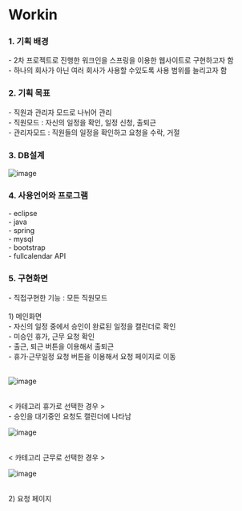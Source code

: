 # Workin

<h3>1. 기획 배경</h3>
- 2차 프로젝트로 진행한 워크인을 스프링을 이용한 웹사이트로 구현하고자 함<br>
- 하나의 회사가 아닌 여러 회사가 사용할 수있도록 사용 범위를 늘리고자 함<br>

<h3>2. 기획 목표</h3> 
- 직원과 관리자 모드로 나뉘어 관리<br>
- 직원모드 : 자신의 일정을 확인, 일정 신청, 출퇴근<br>
- 관리자모드 : 직원들의 일정을 확인하고 요청을 수락, 거절<br>

<h3>3. DB설계</h3>

![image](https://user-images.githubusercontent.com/75840459/129468305-4621ccfa-740a-4b36-a6f7-d4932b12d117.png)

<h3>4. 사용언어와 프로그램</h3>
- eclipse<br>
- java<br>
- spring<br>
- mysql<br>
- bootstrap<br>
- fullcalendar API<br>

<h3>5. 구현화면</h3>
- 직접구현한 기능 : 모든 직원모드
<br>
<br>
1) 메인화면<br>
- 자신의 일정 중에서 승인이 완료된 일정을 캘린더로 확인<br>
- 미승인 휴가, 근무 요청 확인<br>
- 출근, 퇴근 버튼을 이용해서 출퇴근<br>
- 휴가·근무일정 요청 버튼을 이용해서 요청 페이지로 이동<br>
<br>

![image](https://user-images.githubusercontent.com/75840459/129468883-a3ea6864-8565-4ef3-97e6-d674a8e56e8c.png)

<br>
< 카테고리 휴가로 선택한 경우 ><br>
- 승인을 대기중인 요청도 캘린더에 나타남<br>

![image](https://user-images.githubusercontent.com/75840459/129469105-0188bddc-cb0d-4735-8b68-fe733a920e2a.png)

<br>
< 카테고리 근무로 선택한 경우 ><br>

![image](https://user-images.githubusercontent.com/75840459/129469138-51aa0d9e-4cb7-44bc-b520-ffcb4bbffb66.png)

<br>
2) 요청 페이지<br>


